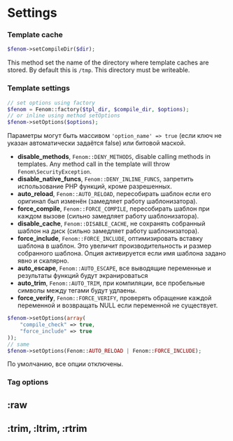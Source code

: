 Settings
========

### Template cache

```php
$fenom->setCompileDir($dir);
```

This method set the name of the directory where template caches are stored. By default this is `/tmp`. This directory must be writeable.

### Template settings

```php
// set options using factory
$fenom = Fenom::factory($tpl_dir, $compile_dir, $options);
// or inline using method setOptions
$fenom->setOptions($options);
```

Параметры могут быть массивом `'option_name' => true` (если ключ не указан автоматически задаётся false) или битовой маской.

* **disable_methods**, `Fenom::DENY_METHODS`, disable calling methods in templates. Any method call in the template will throw `Fenom\SecurityException`.
* **disable_native_funcs**, `Fenom::DENY_INLINE_FUNCS`, запретить использование PHP функций, кроме разрешенных.
* **auto_reload**, `Fenom::AUTO_RELOAD`, пересобирать шаблон если его оригинал был изменён (замедляет работу шаблонизатора).
* **force_compile**, `Fenom::FORCE_COMPILE`, пересобирать шаблон при каждом вызове (сильно замедляет работу шаблонизатора).
* **disable_cache**, `Fenom::DISABLE_CACHE`, не сохранять собранный шаблон на диск (сильно замедляет работу шаблонизатора).
* **force_include**, `Fenom::FORCE_INCLUDE`, оптимизировать вставку шаблона в шаблон. Это увеличит производительность и размер собранного шаблона.
Опция активируется если имя шаблона задано явно и скалярно.
* **auto_escape**, `Fenom::AUTO_ESCAPE`, все выводящие переменные и результаты функций будут экранироваться
* **auto_trim**, `Fenom::AUTO_TRIM`, при компиляции, все пробельные символы между тегами будут удлаены.
* **force_verify**, `Fenom::FORCE_VERIFY`, проверять обращение каждой переменной и возвращать NULL если переменной не существует.

```php
$fenom->setOptions(array(
    "compile_check" => true,
    "force_include" => true
));
// same
$fenom->setOptions(Fenom::AUTO_RELOAD | Fenom::FORCE_INCLUDE);
```

По умолчанию, все опции отключены.

### Tag options

## :raw

## :trim, :ltrim, :rtrim
